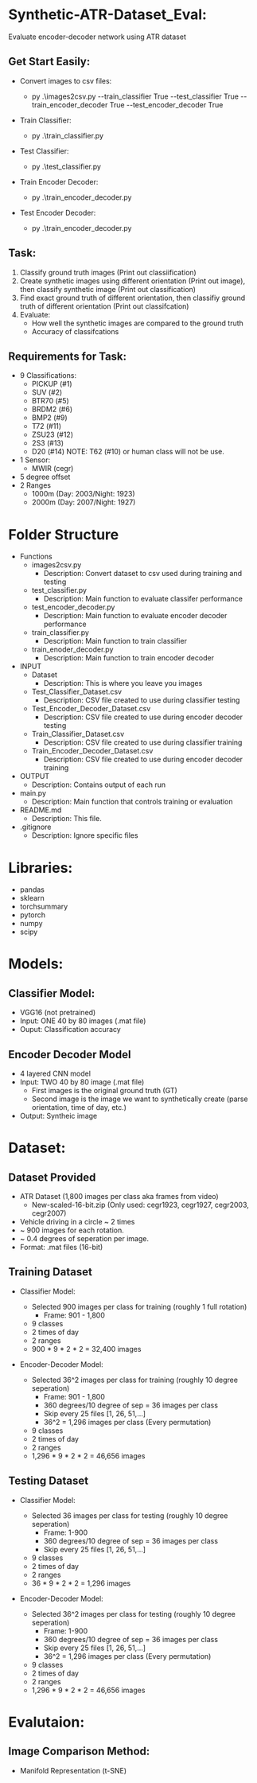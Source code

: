 # Synthetic-ATR-Dataset_Eval:
Evaluate encoder-decoder network using ATR dataset

## Get Start Easily:
- Convert images to csv files:
    - py .\images2csv.py --train_classifier True --test_classifier True --train_encoder_decoder True --test_encoder_decoder True

- Train Classifier:
    - py .\train_classifier.py

- Test Classifier:
    - py .\test_classifier.py

- Train Encoder Decoder:
    - py .\train_encoder_decoder.py

- Test Encoder Decoder:
    - py .\train_encoder_decoder.py

## Task:
1. Classify ground truth images (Print out classiification)
2. Create synthetic images using different orientation (Print out image), then classify synthetic image (Print out classification)
3. Find exact ground truth of different orientation, then classifiy ground truth of different orientation (Print out classifcation)
4. Evaluate:
    - How well the synthetic images are compared to the ground truth
    - Accuracy of classifcations

## Requirements for Task:
- 9 Classifications:
    - PICKUP (#1)
    - SUV    (#2)
    - BTR70  (#5)
    - BRDM2  (#6)
    - BMP2   (#9)
    - T72    (#11)
    - ZSU23  (#12)
    - 2S3    (#13)
    - D20    (#14)
    NOTE: T62 (#10) or human class will not be use.
- 1 Sensor:
    - MWIR    (cegr)
- 5 degree offset
- 2 Ranges
    - 1000m (Day: 2003/Night: 1923)
    - 2000m (Day: 2007/Night: 1927)

# Folder Structure
- Functions
    - images2csv.py
        - Description: Convert dataset to csv used during training and testing
    - test_classifier.py
        - Description: Main function to evaluate classifer performance
    - test_encoder_decoder.py
        - Description: Main function to evaluate encoder decoder performance
    - train_classifier.py
        - Description: Main function to train classifier
    - train_enoder_decoder.py
        - Description: Main function to train encoder decoder
- INPUT
    - Dataset
        - Description: This is where you leave you images
    - Test_Classifier_Dataset.csv
        - Description: CSV file created to use during classifier testing
    - Test_Encoder_Decoder_Dataset.csv
        - Description: CSV file created to use during encoder decoder testing
    - Train_Classifier_Dataset.csv
        - Description: CSV file created to use during classifier training
    - Train_Encoder_Decoder_Dataset.csv
        - Description: CSV file created to use during encoder decoder training
- OUTPUT
    - Description: Contains output of each run
- main.py
    - Description: Main function that controls training or evaluation
- README.md
    - Description: This file.
- .gitignore
    - Description: Ignore specific files

# Libraries:
- pandas
- sklearn
- torchsummary
- pytorch
- numpy
- scipy

# Models:
## Classifier Model:
- VGG16 (not pretrained)
- Input: ONE 40 by 80 images (.mat file)
- Ouput: Classification accuracy

## Encoder Decoder Model
- 4 layered CNN model
- Input: TWO  40 by 80 image (.mat file)
    - First images is the original ground truth (GT)
    - Second image is the image we want to synthetically create (parse orientation, time of day, etc.)
- Output: Syntheic image

# Dataset:
## Dataset Provided
- ATR Dataset (1,800 images per class aka frames from video)
    - New-scaled-16-bit.zip (Only used: cegr1923, cegr1927, cegr2003, cegr2007)
- Vehicle driving in a circle ~ 2 times
- ~ 900 images for each rotation.
- ~ 0.4 degrees of seperation per image.
- Format: .mat files (16-bit)

## Training Dataset
- Classifier Model:
    - Selected 900 images per class for training (roughly 1 full rotation)
        - Frame: 901 - 1,800
    - 9 classes
    - 2 times of day
    - 2 ranges
    - 900 * 9 * 2 * 2 = 32,400 images

- Encoder-Decoder Model:
    - Selected 36^2 images per class for training (roughly 10 degree seperation)
        - Frame: 901 - 1,800
        - 360 degrees/10 degree of sep = 36 images per class
        - Skip every 25 files [1, 26, 51,...]
        - 36^2 = 1,296 images per class (Every permutation)
    - 9 classes
    - 2 times of day
    - 2 ranges
    - 1,296 * 9 * 2 * 2 = 46,656 images

## Testing Dataset
- Classifier Model:
    - Selected 36 images per class for testing (roughly 10 degree seperation)
        - Frame: 1-900
        - 360 degrees/10 degree of sep = 36 images per class
        - Skip every 25 files [1, 26, 51,...]
    - 9 classes
    - 2 times of day
    - 2 ranges
    - 36 * 9 * 2 * 2 = 1,296 images

- Encoder-Decoder Model:
    - Selected 36^2 images per class for testing (roughly 10 degree seperation)
        - Frame: 1-900
        - 360 degrees/10 degree of sep = 36 images per class
        - Skip every 25 files [1, 26, 51,...]
        - 36^2 = 1,296 images per class (Every permutation)
    - 9 classes
    - 2 times of day
    - 2 ranges
    - 1,296 * 9 * 2 * 2 = 46,656 images

# Evalutaion:
## Image Comparison Method:
- Manifold Representation (t-SNE)
